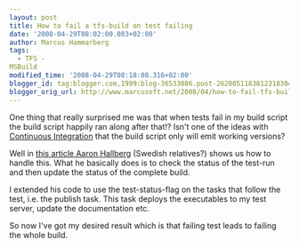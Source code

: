 ```yaml
---
layout: post
title: How to fail a tfs-build on test failing
date: '2008-04-29T08:02:00.003+02:00'
author: Marcus Hammarberg
tags:
  - TFS -
MSBuild
modified_time: '2008-04-29T08:18:08.316+02:00'
blogger_id: tag:blogger.com,1999:blog-36533086.post-2628051183812318304
blogger_orig_url: http://www.marcusoft.net/2008/04/how-to-fail-tfs-build-on-test-failing.html
---
```


One thing that really surprised me was that when tests
fail in my build script the build script happily ran along after that!?
Isn't one of the ideas with <a
href="http://www.martinfowler.com/articles/continuousIntegration.html"
class="l"
onmousedown="return clk(this.href,&#39;&#39;,&#39;&#39;,&#39;res&#39;,&#39;1&#39;,&#39;&#39;)">Continuous
Integration</a> that the build script only will emit working versions?

Well in [this article Aaron Hallberg](http://blogs.msdn.com/aaronhallberg/archive/2007/11/05/how-to-fail-a-build-when-tests-fail.aspx)
(Swedish relatives?) shows us how to handle this. What he basically does
is to check the status of the test-run and then update the status of the
complete build.

I extended his code to use the test-status-flag on the tasks that follow
the test, i.e. the publish task. This task deploys the <span
id="SPELLING_ERROR_2" class="blsp-spelling-corrected">executables
to my <span id="SPELLING_ERROR_3" class="blsp-spelling-corrected">test
server, update the documentation etc.

So now I've got my desired result which is that failing test leads to
failing the whole build.
